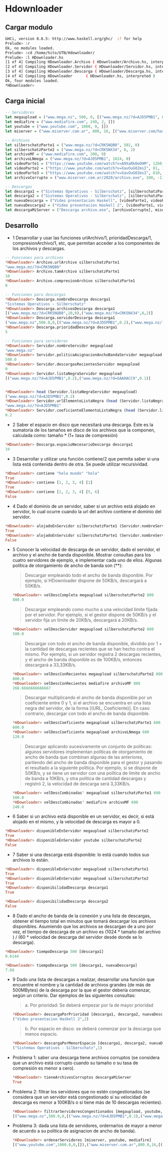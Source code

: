 # Hdownloader

## Cargar modulo

```bash
GHCi, version 8.6.5: http://www.haskell.org/ghc/  :? for help
Prelude> :r
Ok, no modules loaded.
Prelude> :cd /home/hito/UTN/Hdownloader/
Prelude> :l HDownloader.hs 
[1 of 4] Compiling HDownloader.Archivo ( HDownloader/Archivo.hs, interpreted )
[2 of 4] Compiling HDownloader.Servidor ( HDownloader/Servidor.hs, interpreted )
[3 of 4] Compiling HDownloader.Descarga ( HDownloader/Descarga.hs, interpreted )
[4 of 4] Compiling HDownloader      ( HDownloader.hs, interpreted )
Ok, four modules loaded.
*HDownloader> 
```

## Carga inicial

```haskell
-- Servidores
let megaupload = ("www.mega.nz", 500, 0, [("www.mega.nz/?d=AJD5PMB1", 0.2), ("www.mega.nz/?d=GAA0ACC9", 0.1)])
let mediafire = ("www.mediafire.com", 240, 2, [])
let youtube = ("www.youtube.com", 1000, 0, [])
let miserver = ("www.miserver.com.ar", 800, 16, [("www.miserver.com/haskell", 0.5)])

-- Archivos
let silberschatzParte1 = ("www.mega.nz/?d=CRK5NQB0", 502, 0)
let silberschatzParte2 = ("www.mega.nz/?d=CRK5NX34", 8, 2)
let archivoMF = ("www.mediafire.com", 200, 0)
let archivoLNmega = ("www.mega.nz/?d=AJD5PMB1", 1024, 0)
let videoParte1 = ("https://www.youtube.com/watch?v=A9XaRk0eOHM", 1260, 1)
let videoParte2 = ("https://www.youtube.com/watch?v=XavOuG02msI", 81, 1)
let videoParte3 = ("https://www.youtube.com/watch?v=XavOuG02msI", 810, 1)
let archivoCorrupto = ("www.miserver.com.ar/2020/archivo.exe", 100, -1)

-- Descargas
let descarga1 = ("Sistemas Operativos - Silberschatz", [silberschatzParte1, silberschatzParte2], megaupload, 5)
let descarga2 = ("Sistemas Operativos - Silberschatz", [silberschatzParte1, silberschatzParte2, archivoMF], megaupload, 5)
let nuevaDescarga = ("Video presentacion Haskell", [videoParte1, videoParte2], youtube, 2)
let nuevaDescarga2 = ("Video presentacion Haskell 2", [videoParte1, videoParte3], youtube, 1)
let descargaMiServer = ("Descarga archivo.exe", [archivoCorrupto], miserver, 1)
```

## Desarrollo

- 1 Desarrollar y usar las funciones urlArchivo/1, prioridadDescarga/1, compresionArchivo/1, etc, que permitan acceder a los componentes de los archivos y descargas.

```haskell
-- Funciones para archivos
*HDownloader> Archivo.urlArchivo silberschatzParte1
"www.mega.mz/?d=CRK5NQB0"
*HDownloader> Archivo.tamArchivo silberschatzParte1
10
*HDownloader> Archivo.compresionArchivo silberschatzParte1
0

-- Funciones para descargas
*HDownloader> Descarga.nombreDescarga descarga1 
"Sistemas Operativos - Silberschatz"
*HDownloader> Descarga.archivosDescarga descarga1 
[("www.mega.mz/?d=CRK5NQB0",10,0),("www.mega.mz/?d=CRK5NX34",8,2)]
*HDownloader> Descarga.servidorDescarga descarga1 
("www.mega.nz",500.0,0,[("www.mega.nz/?d=AJD5PMB1",0.2),("www.mega.nz/?d=GAA0ACC9",0.1)])
*HDownloader> Descarga.prioridadDescarga descarga1 
5

-- Funciones para servidores
*HDownloader> Servidor.nombreServidor megaupload
"www.mega.nz"
*HDownloader> Servidor.politicaAsignacionAnchoBandaServidor megaupload
500.0
*HDownloader> Servidor.descargasRecientesServidor megaupload
0
*HDownloader> Servidor.listaNegraServidor megaupload
[("www.mega.nz/?d=AJD5PMB1",0.2),("www.mega.nz/?d=GAA0ACC9",0.1)]


*HDownloader> head (Servidor.listaNegraServidor megaupload)
("www.mega.nz/?d=AJD5PMB1",0.2)
*HDownloader> Servidor.urlElementoListaNegra (head (Servidor.listaNegraServidor megaupload))
"www.mega.nz/?d=AJD5PMB1"
*HDownloader> Servidor.coeficienteElementoListaNegra (head (Servidor.listaNegraServidor megaupload))
0.2
```

- 2 Saber el espacio en disco que necesitará una descarga. Este es la sumatoria de los tamaños en disco de los archivos que la componen, calculada como: tamaño * (1+ tasa de compresión)

```haskell
*HDownloader> Descarga.espacioNecesarioDescarga descarga1 
34
```

- 3 Desarrollar y utilizar una función contiene/2 que permita saber si una lista está contenida dentro de otra. Se puede utilizar recursividad.

```haskell
*HDownloader> contiene "hola mundo" "hola"
True
*HDownloader> contiene [1, 2, 3, 4] [1]
True
*HDownloader> contiene [1, 2, 3, 4] [5, 6]
False
```

- 4 Dado el dominio de un servidor, saber si un archivo está alojado en servidor, lo cual ocurre cuando la url del archivo contiene el dominio del servidor.

```haskell
*HDownloader> alojadoEnServidor silberschatzParte1 (Servidor.nombreServidor megaupload)
True
*HDownloader> alojadoEnServidor silberschatzParte1 (Servidor.nombreServidor mediafire)
False
```

- 5 Conocer la velocidad de descarga de un servidor, dado el servidor, el archivo y el ancho de banda disponible. Mostrar consultas para los cuatro servidores de ejemplo, e implementar cada uno de ellos.
    Algunas política de otorgamiento de ancho de banda son (**):

    > Descargar empleando todo el ancho de banda disponible. Por ejemplo, si HDownloader dispone de 50KB/s, descargará a 50KB/s.
    ```haskell
   *HDownloader> velDescCompleta megaupload silberschatzParte2 800
    800.0
    ```

    > Descargar empleando como mucho a una velocidad límite fijada por el servidor. Por ejemplo, si el gestor dispone de 50KB/s y el servidor fija un límite de 20KB/s, descargará a 20KB/s.
    ```haskell
   *HDownloader> velDescServidor megaupload silberschatzParte2 800
    500.0
    ```

    > Descargar con todo el ancho de banda disponible, dividido por 1 + la cantidad de descargas recientes que se han hecho contra el mismo. Por ejemplo, si un servidor registra 2 descargas recientes, y el ancho de banda disponible es de 100KB/s, entonces descargará a 33,33KB/s.
    ```haskell
    *HDownloader> velDescConRecientes megaupload silberschatzParte2 800
    800.0
    *HDownloader> velDescConRecientes mediafire archivoMF 800
    266.6666666666667
    ```

    > Descargar multiplicando el ancho de banda disponible por un coeficiente entre 0 y 1, si el archivo se encuentra en una lista negra del servidor, de la forma [(URL, Coeficiente)]. En caso contrario, descargar con todo el ancho de banda disponible.
    ```haskell
    *HDownloader> velDescCoeficiente megaupload silberschatzParte1 600
    600.0
    *HDownloader> velDescCoeficiente megaupload archivoLNmega 600
    120.0
    ```

    > Descargar aplicando sucesivamente un conjunto de políticas: algunos servidores implementan políticas de otorgamiento de ancho de banda que combinan algunas de las anteriores, partiendo del ancho de banda disponible para el gestor y pasando el resultado a la siguiente política. Por ejemplo, si se dispone de 50KB/s, y se tiene un servidor con una política de límite de ancho de banda a 10KB/s, y otra política de cantidad descargas y registró 2, la velocidad de descarga será 3,33KB/s.
    ```haskell
    *HDownloader> velDescCombinadas' megaupload silberschatzParte1 600
    500.0
    *HDownloader> velDescCombinadas' mediafire archivoMF 600
    240.0
    ```
- 6 Saber si un archivo está disponible en un servidor, es decir, si está alojado en el mismo, y la velocidad de descarga es mayor a 0.

```haskell
*HDownloader> disponibleEnServidor megaupload silberschatzParte2
True
*HDownloader> disponibleEnServidor youtube silberschatzParte2
False
```

- 7 Saber si una descarga está disponible: lo está cuando todos sus archivos lo están.

```haskell
*HDownloader> disponibleEnServidor megaupload silberschatzParte1
True
*HDownloader> disponibleEnServidor megaupload silberschatzParte2
True
*HDownloader> disponibilidadDescarga descarga1
True

*HDownloader> disponibilidadDescarga descarga2
False
```

- 8 Dado el ancho de banda de la conexión y una lista de descargas, obtener el tiempo total en minutos que tomará descargar los archivos disponibles. Asumiendo que los archivos se descargan de a uno por vez, el tiempo de descarga de un archivo es (1024 * tamaño del archivo ) / (60 * velocidad de descarga del servidor desde donde se lo descarga).

```haskell
*HDownloader> tiempoDescarga 500 [descarga1]
0.6144

*HDownloader> tiempoDescarga 500 [descarga1, nuevaDescarga]
7.68
```

- 9 Dado una lista de descargas a realizar, desarrollar una función que encuentre el nombre y la cantidad de archivos grandes (de más de 500MBytes) de la descarga por la que el gestor debería comenzar, según un criterio.
    Dar ejemplos de las siguientes consultas:
    > a. Por prioridad: Se deberá empezar por la de mayor prioridad
    ```haskell
    *HDownloader> descargaPorPrioridad [descarga1, descarga2, nuevaDescarga2]
    ("Video presentacion Haskell 2",2)
    ```

    > b. Por espacio en disco: se deberá comenzar por la descarga que menos espacio.
    ```haskell
    *HDownloader> descargaPorMenorEspacio [descarga1, descarga2, nuevaDescarga2]
    ("Sistemas Operativos - Silberschatz",1)
    ```

- Problema 1: saber una descarga tiene archivos corruptos (se considera que un archivo está corrupto cuando su tamaño o su tasa de compresión es menor a cero).
    ```haskell
    *HDownloader> tieneArchivosCorruptos descargaMiServer 
    True
    ```

- Problema 2: filtrar los servidores que no estén congestionados (se considera que un servidor está congestionado si su velocidad de descarga es menor a 100KB/s o si tiene más de 10 descargas recientes).
    ```haskell
    *HDownloader> filtrarServidoresCongestionados [megaupload, youtube, miserver]
    [("www.mega.nz",500.0,0,[("www.mega.nz/?d=AJD5PMB1",0.2),("www.mega.nz/?d=GAA0ACC9",0.1)]),("www.youtube.com",1000.0,0,[])]
    ```

- Problema 3: dada una lista de servidores, ordernarlos de mayor a menor de acuerdo a su politica de asignacion de ancho de banda).
    ```haskell
    *HDownloader> ordenarServidores [miserver, youtube, mediafire]
    [("www.youtube.com",1000.0,0,[]),("www.miserver.com.ar",800.0,16,[("www.miserver.com/haskell",0.5)]),("www.mediafire.com",240.0,2,[])]
    ```
